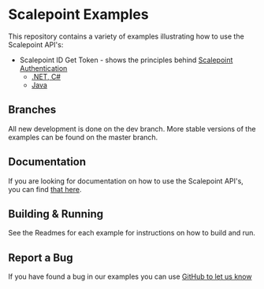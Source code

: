 # Scalepoint Examples

This repository contains a variety of examples illustrating how to use the Scalepoint API's:

* Scalepoint ID Get Token - shows the principles behind [Scalepoint Authentication](https://dev.scalepoint.com/authentication)
  * [.NET, C#](dotnet/scalepoint-id-get-token)
  * [Java](java/scalepoint-id-get-token)

## Branches

All new development is done on the dev branch. More stable versions of the examples can be found on the master branch.

## Documentation

If you are looking for documentation on how to use the Scalepoint API's, you can find [that here](https://dev.scalepoint.com).

## Building & Running

See the Readmes for each example for instructions on how to build and run.

## Report a Bug

If you have found a bug in our examples you can use [GitHub to let us know](https://github.com/Scalepoint/examples/issues)
